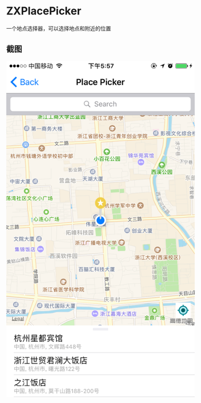 # ZXPlacePicker
一个地点选择器，可以选择地点和附近的位置
## 截图
![](https://github.com/zhangxing4418/ZXPlacePicker/raw/master/Image/PlacePicker.PNG)
